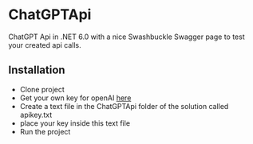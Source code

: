 # ChatGPTApi
ChatGPT Api in .NET 6.0 with a nice Swashbuckle Swagger page to test your created api calls.

## Installation
- Clone project
- Get your own key for openAI [here](https://openai.com/)
- Create a text file in the ChatGPTApi folder of the solution called apikey.txt
- place your key inside this text file
- Run the project
